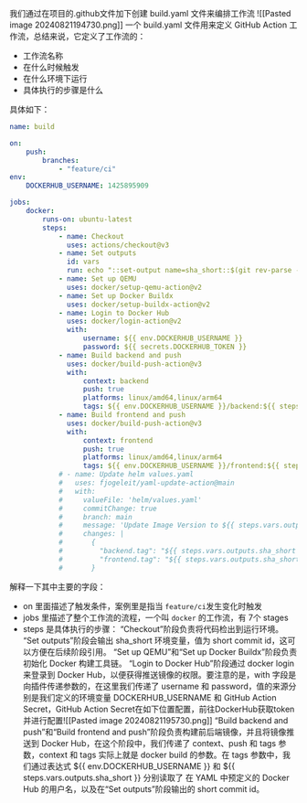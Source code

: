 我们通过在项目的.github文件加下创建 build.yaml 文件来编排工作流
![[Pasted image 20240821194730.png]]
一个 build.yaml 文件用来定义 GitHub Action 工作流，总结来说，它定义了工作流的：
- 工作流名称
- 在什么时候触发
- 在什么环境下运行
- 具体执行的步骤是什么

具体如下：
```yaml
name: build

on:
    push:
        branches:
            - "feature/ci"
env:
    DOCKERHUB_USERNAME: 1425895909

jobs:
    docker:
        runs-on: ubuntu-latest
        steps:
            - name: Checkout
              uses: actions/checkout@v3
            - name: Set outputs
              id: vars
              run: echo "::set-output name=sha_short::$(git rev-parse --short HEAD)"
            - name: Set up QEMU
              uses: docker/setup-qemu-action@v2
            - name: Set up Docker Buildx
              uses: docker/setup-buildx-action@v2
            - name: Login to Docker Hub
              uses: docker/login-action@v2
              with:
                  username: ${{ env.DOCKERHUB_USERNAME }}
                  password: ${{ secrets.DOCKERHUB_TOKEN }}
            - name: Build backend and push
              uses: docker/build-push-action@v3
              with:
                  context: backend
                  push: true
                  platforms: linux/amd64,linux/arm64
                  tags: ${{ env.DOCKERHUB_USERNAME }}/backend:${{ steps.vars.outputs.sha_short }}
            - name: Build frontend and push
              uses: docker/build-push-action@v3
              with:
                  context: frontend
                  push: true
                  platforms: linux/amd64,linux/arm64
                  tags: ${{ env.DOCKERHUB_USERNAME }}/frontend:${{ steps.vars.outputs.sha_short }}
            # - name: Update helm values.yaml
            #   uses: fjogeleit/yaml-update-action@main
            #   with:
            #     valueFile: 'helm/values.yaml'
            #     commitChange: true
            #     branch: main
            #     message: 'Update Image Version to ${{ steps.vars.outputs.sha_short }}'
            #     changes: |
            #       {
            #         "backend.tag": "${{ steps.vars.outputs.sha_short }}",
            #         "frontend.tag": "${{ steps.vars.outputs.sha_short }}"
            #       }

```

解释一下其中主要的字段：
- on 里面描述了触发条件，案例里是指当 `feature/ci`发生变化时触发
- jobs 里描述了整个工作流的流程，一个叫 `docker` 的工作流，有 7个 stages
- steps 是具体执行的步骤：
	“Checkout”阶段负责将代码检出到运行环境。
	“Set outputs”阶段会输出 sha_short 环境变量，值为 short commit id，这可以方便在后续阶段引用。
	“Set up QEMU”和“Set up Docker Buildx”阶段负责初始化 Docker 构建工具链。
	“Login to Docker Hub”阶段通过 docker login 来登录到 Docker Hub，以便获得推送镜像的权限。要注意的是，with 字段是向插件传递参数的，在这里我们传递了 username 和 password，值的来源分别是我们定义的环境变量 DOCKERHUB_USERNAME 和 GitHub Action Secret，GitHub Action Secret在如下位置配置，前往DockerHub获取token并进行配置![[Pasted image 20240821195730.png]]
	“Build backend and push”和“Build frontend and push”阶段负责构建前后端镜像，并且将镜像推送到 Docker Hub，在这个阶段中，我们传递了 context、push 和 tags 参数，context 和 tags 实际上就是 docker build 的参数。在 tags 参数中，我们通过表达式 ${{ env.DOCKERHUB_USERNAME }} 和 ${{ steps.vars.outputs.sha_short }} 分别读取了 在 YAML 中预定义的 Docker Hub 的用户名，以及在“Set outputs”阶段输出的 short commit id。

